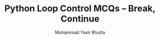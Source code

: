 ---
layout: mcqs
title: "Python Loop Control MCQs – Break, Continue"
description: Sharpen your Python skills with multiple-choice questions on loop control statements. Practice break, continue, and else with real coding scenarios.
keywords: Python MCQs loop control, break continue else quiz, Python loop MCQs, Python loop control questions, programming MCQs, Python quiz for beginners, loop control multiple choice, Python coding test
author: "Muhammad Yasir Bhutta"
toc: toc/python.html
topic: "loop-control-statements"
course: "python"
prev: "/python/docs/loop-control-statements/practice-and-progress/fill-blanks-loop-control-statements.html"
next: "/python/docs/loop-control-statements/practice-and-progress/find-fix-mistakes-loop-control-statements.html"
show_practice_progress: true
show_mini_project: null
show_toc: true
breadcrumb:
  - title: Home
    url: /
  - title: python
    url: /python/
  - title: Control Flow
    url: /python/docs/control-flow/
  - title: loop-control-statements
    url: /python/docs/loop-control-statements/
---